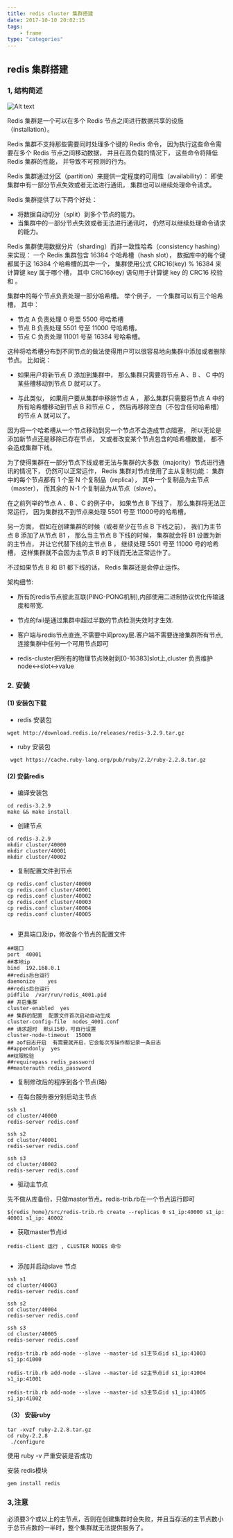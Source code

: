 ```yaml
---
title: redis cluster 集群搭建
date: 2017-10-10 20:02:15
tags:
    - frame
type: "categories"
---
```


## redis 集群搭建


### 1, 结构简述

![Alt text](https://raw.githubusercontent.com/nick-weixx/nick-weixx.github.io/master/img/redis_cluster_1.jpg)

Redis 集群是一个可以在多个 Redis 节点之间进行数据共享的设施（installation）。

Redis 集群不支持那些需要同时处理多个键的 Redis 命令， 因为执行这些命令需要在多个 Redis 节点之间移动数据， 并且在高负载的情况下， 这些命令将降低 Redis 集群的性能， 并导致不可预测的行为。

Redis 集群通过分区（partition）来提供一定程度的可用性（availability）： 即使集群中有一部分节点失效或者无法进行通讯， 集群也可以继续处理命令请求。

Redis 集群提供了以下两个好处：

* 将数据自动切分（split）到多个节点的能力。
* 当集群中的一部分节点失效或者无法进行通讯时， 仍然可以继续处理命令请求的能力。

Redis 集群使用数据分片（sharding）而非一致性哈希（consistency hashing）来实现： 一个 Redis 集群包含 16384 个哈希槽（hash slot）， 数据库中的每个键都属于这 16384 个哈希槽的其中一个， 集群使用公式 CRC16(key) % 16384 来计算键 key 属于哪个槽， 其中 CRC16(key) 语句用于计算键 key 的 CRC16 校验和 。

集群中的每个节点负责处理一部分哈希槽。 举个例子， 一个集群可以有三个哈希槽， 其中：

* 节点 A 负责处理 0 号至 5500 号哈希槽
* 节点 B 负责处理 5501 号至 11000 号哈希槽。
* 节点 C 负责处理 11001 号至 16384 号哈希槽。

这种将哈希槽分布到不同节点的做法使得用户可以很容易地向集群中添加或者删除节点。 比如说：

* 如果用户将新节点 D 添加到集群中， 那么集群只需要将节点 A 、B 、 C 中的某些槽移动到节点 D 就可以了。

* 与此类似， 如果用户要从集群中移除节点 A ， 那么集群只需要将节点 A 中的所有哈希槽移动到节点 B 和节点 C ， 然后再移除空白（不包含任何哈希槽）的节点 A 就可以了。

因为将一个哈希槽从一个节点移动到另一个节点不会造成节点阻塞， 所以无论是添加新节点还是移除已存在节点， 又或者改变某个节点包含的哈希槽数量， 都不会造成集群下线。

为了使得集群在一部分节点下线或者无法与集群的大多数（majority）节点进行通讯的情况下， 仍然可以正常运作， Redis 集群对节点使用了主从复制功能： 集群中的每个节点都有 1 个至 N 个复制品（replica）， 其中一个复制品为主节点（master）， 而其余的 N-1 个复制品为从节点（slave）。

在之前列举的节点 A 、B 、C 的例子中， 如果节点 B 下线了， 那么集群将无法正常运行， 因为集群找不到节点来处理 5501 号至 11000号的哈希槽。

另一方面， 假如在创建集群的时候（或者至少在节点 B 下线之前）， 我们为主节点 B 添加了从节点 B1 ， 那么当主节点 B 下线的时候， 集群就会将 B1 设置为新的主节点， 并让它代替下线的主节点 B ， 继续处理 5501 号至 11000 号的哈希槽， 这样集群就不会因为主节点 B 的下线而无法正常运作了。

不过如果节点 B 和 B1 都下线的话， Redis 集群还是会停止运作。

架构细节:

* 所有的redis节点彼此互联(PING-PONG机制),内部使用二进制协议优化传输速度和带宽.

* 节点的fail是通过集群中超过半数的节点检测失效时才生效.

* 客户端与redis节点直连,不需要中间proxy层.客户端不需要连接集群所有节点,连接集群中任何一个可用节点即可

* redis-cluster把所有的物理节点映射到[0-16383]slot上,cluster 负责维护node<->slot<->value


### 2. 安装

#### (1) 安装包下载

* redis 安装包

```
wget http://download.redis.io/releases/redis-3.2.9.tar.gz
```

* ruby 安装包

```
 wget https://cache.ruby-lang.org/pub/ruby/2.2/ruby-2.2.8.tar.gz
```

#### (2) 安装redis

* 编译安装包

```
cd redis-3.2.9
make && make install

```

* 创建节点

```
cd redis-3.2.9
mkdir cluster/40000
mkdir cluster/40001
mkdir cluster/40002

```

* 复制配置文件到节点

```
cp redis.conf cluster/40000
cp redis.conf cluster/40001
cp redis.conf cluster/40002
cp redis.conf cluster/40003
cp redis.conf cluster/40004
cp redis.conf cluster/40005


```

* 更具端口及ip，修改各个节点的配置文件

```
##端口
port  40001
##本地ip
bind  192.168.0.1
##redis后台运行
daemonize    yes
##redis后台运行
pidfile  /var/run/redis_4001.pid
## 开启集群 
cluster-enabled  yes
## 集群的配置  配置文件首次启动自动生成
cluster-config-file  nodes_4001.conf
## 请求超时  默认15秒，可自行设置
cluster-node-timeout  15000
## aof日志开启  有需要就开启，它会每次写操作都记录一条日志
##appendonly  yes
##权限校验
##requirepass redis_password
##masterauth redis_password

```

* 复制修改后的程序到各个节点(略)

* 在每台服务器分别启动主节点

```
ssh s1
cd cluster/40000
redis-server redis.conf

ssh s2
cd cluster/40001
redis-server redis.conf

ssh s3
cd cluster/40002
redis-server redis.conf
```

* 驱动主节点

先不做从库备份，只做master节点。redis-trib.rb在一个节点运行即可

```
${redis_home}/src/redis-trib.rb create --replicas 0 s1_ip:40000 s1_ip: 40001 s1_ip: 40002

```

* 获取master节点id

```
redis-client 运行 , CLUSTER NODES 命令
 
```

* 添加并启动slave 节点

```
ssh s1
cd cluster/40003
redis-server redis.conf

ssh s2
cd cluster/40004
redis-server redis.conf

ssh s3
cd cluster/40005
redis-server redis.conf

redis-trib.rb add-node --slave --master-id s1主节点id s1_ip:41003 s1_ip:41000

redis-trib.rb add-node --slave --master-id s2主节点id s1_ip:41004 s1_ip:41001

redis-trib.rb add-node --slave --master-id s3主节点id s1_ip:41005 s1_ip:41002
```

#### （3） 安装ruby

```
tar -xvzf ruby-2.2.8.tar.gz    
cd ruby-2.2.8
 ./configure
```

使用 ruby -v 严重安装是否成功

安装 redis模块

```
gem install redis
```


### 3,注意

必须要3个或以上的主节点，否则在创建集群时会失败，并且当存活的主节点数小于总节点数的一半时，整个集群就无法提供服务了。
